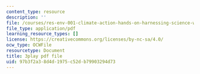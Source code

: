 ```yaml
---
content_type: resource
description: ''
file: /courses/res-env-001-climate-action-hands-on-harnessing-science-with-communities-to-cut-carbon-january-iap-2017/97b3f2a38d4d1975c52db79903294d73_GRc5GKMNuho.pdf
file_type: application/pdf
learning_resource_types: []
license: https://creativecommons.org/licenses/by-nc-sa/4.0/
ocw_type: OCWFile
resourcetype: Document
title: 3play pdf file
uid: 97b3f2a3-8d4d-1975-c52d-b79903294d73
---
```

